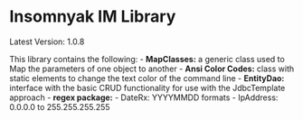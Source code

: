 # Insomnyak IM Library
Latest Version: 1.0.8

This library contains the following:
    - **MapClasses:** a generic class used to Map the parameters of one object to another
    - **Ansi Color Codes:** class with static elements to change the text color of the command line 
    - **EntityDao:** interface with the basic CRUD functionality for use with the JdbcTemplate approach
    - **regex package:**
        - DateRx: YYYYMMDD formats
        - IpAddress: 0.0.0.0 to 255.255.255.255
